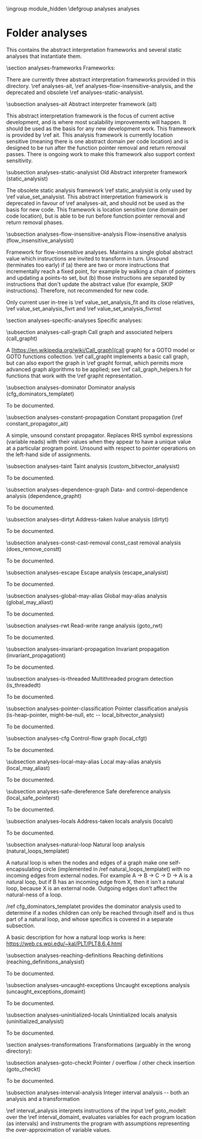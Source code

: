 \ingroup module_hidden
\defgroup analyses analyses

# Folder analyses

This contains the abstract interpretation frameworks and several
static analyses that instantiate them.

\section analyses-frameworks Frameworks:

There are currently three abstract interpretation frameworks provided in this
directory. \ref analyses-ait, \ref analyses-flow-insensitive-analysis, and the
deprecated and obsolete \ref analyses-static-analysist.

\subsection analyses-ait Abstract interpreter framework (ait)

This abstract interpretation framework is the focus of current active
development, and is where most scalability improvements will happen.
It should be used as the basis for any new development work. This framework
is provided by \ref ait. This analysis framework is currently location sensitive
(meaning there is one abstract domain per code location) and is designed to be
run after the function pointer removal and return removal passes. There is
ongoing work to make this framework also support context sensitivity.

\subsection analyses-static-analysist Old Abstract interpreter framework (static_analysist)

The obsolete static analysis framework \ref static_analysist is only used by
\ref value_set_analysist. This abstract interpretation framework is deprecated in
favour of \ref analyses-ait, and should not be used as the basis for new code.
This framework is location sensitive (one domain per code location), but is able
to be run before function pointer removal and return removal phases.

\subsection analyses-flow-insensitive-analysis Flow-insensitive analysis (flow_insensitive_analysist)

Framework for flow-insensitive analyses. Maintains a single global abstract
value which instructions are invited to transform in turn. Unsound (terminates
too early) if
(a) there are two or more instructions that incrementally reach a fixed point,
for example by walking a chain of pointers and updating a points-to set, but
(b) those instructions are separated by instructions that don't update the
abstract value (for example, SKIP instructions). Therefore, not recommended for
new code.

Only current user in-tree is \ref value_set_analysis_fit and its close
relatives, \ref value_set_analysis_fivrt and \ref value_set_analysis_fivrnst

\section analyses-specific-analyses Specific analyses:

\subsection analyses-call-graph Call graph and associated helpers (call_grapht)

A [https://en.wikipedia.org/wiki/Call_graph](call graph) for a GOTO model or
GOTO functions collection. \ref call_grapht implements a basic call graph, but
can also export the graph in \ref grapht format, which permits more advanced
graph algorithms to be applied; see \ref call_graph_helpers.h for functions
that work with the \ref grapht representation.

\subsection analyses-dominator Dominator analysis (cfg_dominators_templatet)

To be documented.

\subsection analyses-constant-propagation Constant propagation (\ref constant_propagator_ait)

A simple, unsound constant propagator. Replaces RHS symbol expressions (variable
reads) with their values when they appear to have a unique value at a particular
program point. Unsound with respect to pointer operations on the left-hand side
of assignments.

\subsection analyses-taint Taint analysis (custom_bitvector_analysist)

To be documented.

\subsection analyses-dependence-graph Data- and control-dependence analysis (dependence_grapht)

To be documented.

\subsection analyses-dirtyt Address-taken lvalue analysis (dirtyt)

To be documented.

\subsection analyses-const-cast-removal const_cast removal analysis (does_remove_constt)

To be documented.

\subsection analyses-escape Escape analysis (escape_analysist)

To be documented.

\subsection analyses-global-may-alias Global may-alias analysis (global_may_aliast)

To be documented.

\subsection analyses-rwt Read-write range analysis (goto_rwt)

To be documented.

\subsection analyses-invariant-propagation Invariant propagation (invariant_propagationt)

To be documented.

\subsection analyses-is-threaded Multithreaded program detection (is_threadedt)

To be documented.

\subsection analyses-pointer-classification Pointer classification analysis (is-heap-pointer, might-be-null, etc -- local_bitvector_analysist)

To be documented.

\subsection analyses-cfg Control-flow graph (local_cfgt)

To be documented.

\subsection analyses-local-may-alias Local may-alias analysis (local_may_aliast)

To be documented.

\subsection analyses-safe-dereference Safe dereference analysis (local_safe_pointerst)

To be documented.

\subsection analyses-locals Address-taken locals analysis (localst)

To be documented.

\subsection analyses-natural-loop Natural loop analysis (natural_loops_templatet)

A natural loop is when the nodes and edges of a graph make one self-encapsulating
circle (implemented in /ref natural_loops_templatet) with no incoming edges from external nodes.
For example A -> B -> C -> D -> A is a natural loop, but if B has an incoming edge from X,
then it isn't a natural loop, because X is an external node. Outgoing edges don't affect
the natural-ness of a loop.

/ref cfg_dominators_templatet provides the dominator analysis used to determine if a nodes
children can only be reached through itself and is thus part of a natural loop, and whose specifics
is covered in a separate subsection.

A basic description for how a natural loop works is here: https://web.cs.wpi.edu/~kal/PLT/PLT8.6.4.html

\subsection analyses-reaching-definitions Reaching definitions (reaching_definitions_analysist)

To be documented.

\subsection analyses-uncaught-exceptions Uncaught exceptions analysis (uncaught_exceptions_domaint)

To be documented.

\subsection analyses-uninitialized-locals Uninitialized locals analysis (uninitialized_analysist)

To be documented.

\section analyses-transformations Transformations (arguably in the wrong directory):

\subsection analyses-goto-checkt Pointer / overflow / other check insertion (goto_checkt)

To be documented.

\subsection analyses-interval-analysis Integer interval analysis -- both an analysis and a transformation

\ref interval_analysis interprets instructions of the input \ref goto_modelt
over the \ref interval_domaint, evaluates variables for each program location
(as intervals) and instruments the program with assumptions representing the
over-approximation of variable values.
